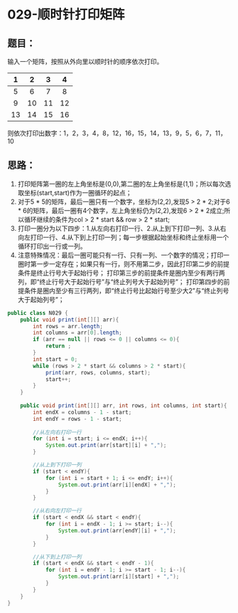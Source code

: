 # 029-顺时针打印矩阵

## 题目：
输入一个矩阵，按照从外向里以顺时针的顺序依次打印。

|  1   |  2   |  3   |  4   |
| :--: | :--: | :--: | :--: |
|  5   |  6   |  7   |  8   |
|  9   |  10  |  11  |  12  |
|  13  |  14  |  15  |  16  |

则依次打印出数字：1，2，3，4，8，12，16，15，14，13，9，5，6，7，11，10

## 思路：
1. 打印矩阵第一圈的左上角坐标是(0,0),第二圈的左上角坐标是(1,1)；所以每次选取坐标(start,start)作为一圈循环的起点；
2. 对于5 * 5的矩阵，最后一圈只有一个数字，坐标为(2,2),发现5 > 2 * 2;对于6 * 6的矩阵，最后一圈有4个数字，左上角坐标仍为(2,2),发现6 > 2 * 2成立;所以循环继续的条件为col > 2 * start && row > 2 * start;
3. 打印一圈分为以下四步：1.从左向右打印一行、2.从上到下打印一列、3.从右向左打印一行、4.从下到上打印一列；每一步根据起始坐标和终止坐标用一个循环打印出一行或一列。
4. 注意特殊情况：最后一圈可能只有一行、只有一列、一个数字的情况；打印一圈时第一步一定存在；如果只有一行，则不用第二步，因此打印第二步的前提条件是终止行号大于起始行号；
打印第三步的前提条件是圈内至少有两行两列，即“终止行号大于起始行号”与“终止列号大于起始列号”；
打印第四步的前提条件是圈内至少有三行两列，即“终止行号比起始行号至少大2”与“终止列号大于起始列号”；

```Java
public class N029 {
    public void print(int[][] arr){
        int rows = arr.length;
        int columns = arr[0].length;
        if (arr == null || rows <= 0 || columns <= 0){
            return ;
        }
        int start = 0;
        while (rows > 2 * start && columns > 2 * start){
            print(arr, rows, columns, start);
            start++;
        }
    }
    
    public void print(int[][] arr, int rows, int columns, int start){
        int endX = columns - 1 - start;
        int endY = rows - 1 - start;
        
        //从左向右打印一行
        for (int i = start; i <= endX; i++){
            System.out.print(arr[start][i] + ",");
        }

        //从上到下打印一列
        if (start < endY){
            for (int i = start + 1; i <= endY; i++){
                System.out.print(arr[i][endX] + ",");
            }
        }

        //从右向左打印一行
        if (start < endX && start < endY){
            for (int i = endX - 1; i >= start; i--){
                System.out.print(arr[endY][i] + ",");
            }
        }

        //从下到上打印一列
        if (start < endX && start < endY - 1){
            for (int i = endY - 1; i >= start - 1; i--){
                System.out.print(arr[i][start] + ",");
            }
        }
    }
}
```


